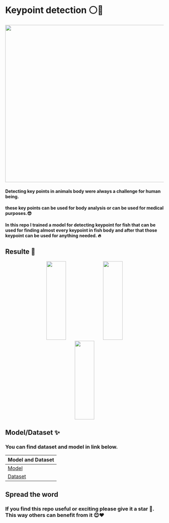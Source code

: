 # Keypoint detection ⚪🐠

<img src="https://github.com/user-attachments/assets/ca35c741-d9a2-4aba-86d9-80c72979d85f" width="1100" height="500">




#### Detecting key points in animals body were always a challenge for human being.
#### these key points can be used for body analysis or can be used for medical purposes.😎

#### In this repo I trained a model for detecting keypoint for fish that can be used for finding almost every keypoint in fish body and after that those keypoint can be used for anything needed. 🔥


Resulte 💪
---


<p align="center" width="100%">
   <img src="https://github.com/user-attachments/assets/8f101250-b1c4-471f-b538-593c85bacee8" width="35%" height="250">
  <img src="https://github.com/user-attachments/assets/a5149ef3-a8e3-46ec-a4b3-bcee22fe71a4"  width="35%" height="250">
  <img src="https://github.com/user-attachments/assets/85f3b616-c158-4fea-a91e-b8d6084c5ded"  width="35%" height="250">
</p>


Model/Dataset ✨
----
### **You can find dataset and model in link below**.
|Model and Dataset |
| ------------- | 
|      [Model](https://drive.google.com/file/d/1Kcor1DSmZTEJR3HKmjnNFO83qfj4Xi11/view?usp=sharing)  |
|      [Dataset](https://universe.roboflow.com/nust-islamabad/mynewproject-1mc0q/dataset/4)  



## Spread the word
### If you find this repo useful or exciting please give it a star 🎇. This way others can benefit from it 😊❤
